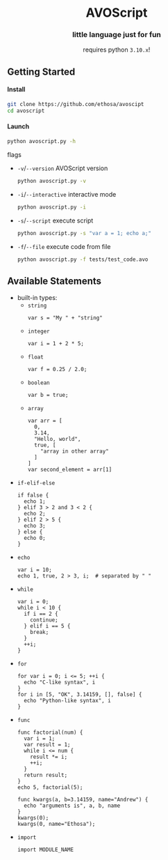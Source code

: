 <div align="center">

# AVOScript
### little language just for fun
requires python `3.10.x`!

</div>

## Getting Started
#### Install
```bash
git clone https://github.com/ethosa/avoscipt
cd avoscript
```
#### Launch
```bash
python avoscript.py -h
```
flags
- `-v`/`--version` AVOScript version
  ```bash
  python avoscript.py -v
  ```
- `-i`/`--interactive` interactive mode
  ```bash
  python avoscript.py -i
  ```
- `-s`/`--script` execute script
  ```bash
  python avoscript.py -s "var a = 1; echo a;"
  ```
- `-f`/`--file` execute code from file
  ```bash
  python avoscript.py -f tests/test_code.avo
  ```

## Available Statements

- built-in types:
  - `string`
    ```
    var s = "My " + "string"
    ```
  - `integer`
    ```
    var i = 1 + 2 * 5;
    ```
  - `float`
    ```
    var f = 0.25 / 2.0;
    ```
  - `boolean`
    ```
    var b = true;
    ```
  - `array`
    ```
    var arr = [
      0,
      3.14,
      "Hello, world",
      true, [
        "array in other array"
      ]
    ]
    var second_element = arr[1]
    ```
- `if-elif-else`
  ```
  if false {
    echo 1;
  } elif 3 > 2 and 3 < 2 {
    echo 2;
  } elif 2 > 5 {
    echo 3;
  } else {
    echo 0;
  }
  ```
- `echo`
  ```
  var i = 10;
  echo 1, true, 2 > 3, i;  # separated by " "
  ```
- `while`
  ```
  var i = 0;
  while i < 10 {
    if i == 2 {
      continue;
    } elif i == 5 {
      break;
    }
    ++i;
  }
  ```
- `for`
  ```
  for var i = 0; i <= 5; ++i {
    echo "C-like syntax", i
  }
  for i in [5, "OK", 3.14159, [], false] {
    echo "Python-like syntax", i
  }
  ```
- `func`
  ```
  func factorial(num) {
    var i = 1;
    var result = 1;
    while i <= num {
      result *= i;
      ++i;
    }
    return result;
  }
  echo 5, factorial(5);
  
  func kwargs(a, b=3.14159, name="Andrew") {
    echo "arguments is", a, b, name
  }
  kwargs(0);
  kwargs(0, name="Ethosa");
  ```
- `import`
  ```
  import MODULE_NAME
  ```
